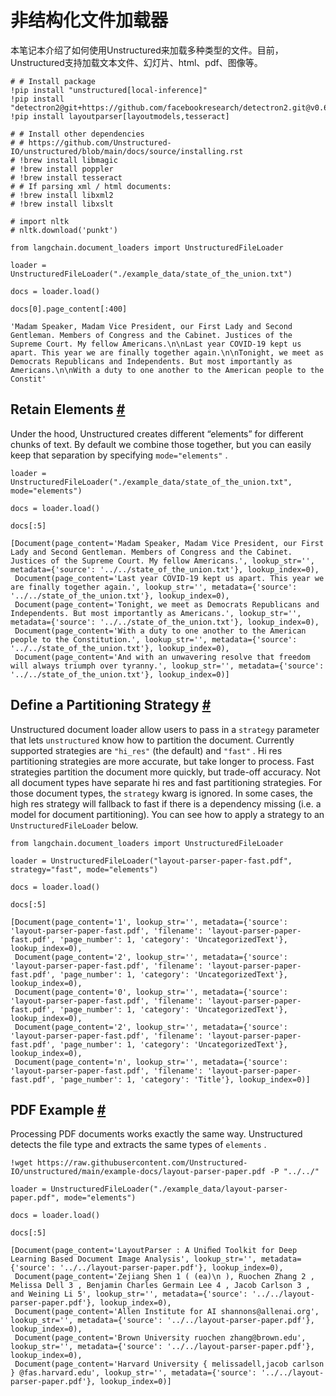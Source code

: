 


# 非结构化文件加载器

本笔记本介绍了如何使用Unstructured来加载多种类型的文件。目前，Unstructured支持加载文本文件、幻灯片、html、pdf、图像等。
 







```
# # Install package
!pip install "unstructured[local-inference]"
!pip install "detectron2@git+https://github.com/facebookresearch/detectron2.git@v0.6#egg=detectron2"
!pip install layoutparser[layoutmodels,tesseract]

```










```
# # Install other dependencies
# # https://github.com/Unstructured-IO/unstructured/blob/main/docs/source/installing.rst
# !brew install libmagic
# !brew install poppler
# !brew install tesseract
# # If parsing xml / html documents:
# !brew install libxml2
# !brew install libxslt

```










```
# import nltk
# nltk.download('punkt')

```










```
from langchain.document_loaders import UnstructuredFileLoader

```










```
loader = UnstructuredFileLoader("./example_data/state_of_the_union.txt")

```










```
docs = loader.load()

```










```
docs[0].page_content[:400]

```








```
'Madam Speaker, Madam Vice President, our First Lady and Second Gentleman. Members of Congress and the Cabinet. Justices of the Supreme Court. My fellow Americans.\n\nLast year COVID-19 kept us apart. This year we are finally together again.\n\nTonight, we meet as Democrats Republicans and Independents. But most importantly as Americans.\n\nWith a duty to one another to the American people to the Constit'

```







 Retain Elements
 [#](#retain-elements "Permalink to this headline")
---------------------------------------------------------------------



 Under the hood, Unstructured creates different “elements” for different chunks of text. By default we combine those together, but you can easily keep that separation by specifying
 `mode="elements"`
 .
 







```
loader = UnstructuredFileLoader("./example_data/state_of_the_union.txt", mode="elements")

```










```
docs = loader.load()

```










```
docs[:5]

```








```
[Document(page_content='Madam Speaker, Madam Vice President, our First Lady and Second Gentleman. Members of Congress and the Cabinet. Justices of the Supreme Court. My fellow Americans.', lookup_str='', metadata={'source': '../../state_of_the_union.txt'}, lookup_index=0),
 Document(page_content='Last year COVID-19 kept us apart. This year we are finally together again.', lookup_str='', metadata={'source': '../../state_of_the_union.txt'}, lookup_index=0),
 Document(page_content='Tonight, we meet as Democrats Republicans and Independents. But most importantly as Americans.', lookup_str='', metadata={'source': '../../state_of_the_union.txt'}, lookup_index=0),
 Document(page_content='With a duty to one another to the American people to the Constitution.', lookup_str='', metadata={'source': '../../state_of_the_union.txt'}, lookup_index=0),
 Document(page_content='And with an unwavering resolve that freedom will always triumph over tyranny.', lookup_str='', metadata={'source': '../../state_of_the_union.txt'}, lookup_index=0)]

```








 Define a Partitioning Strategy
 [#](#define-a-partitioning-strategy "Permalink to this headline")
---------------------------------------------------------------------------------------------------



 Unstructured document loader allow users to pass in a
 `strategy`
 parameter that lets
 `unstructured`
 know how to partition the document. Currently supported strategies are
 `"hi_res"`
 (the default) and
 `"fast"`
 . Hi res partitioning strategies are more accurate, but take longer to process. Fast strategies partition the document more quickly, but trade-off accuracy. Not all document types have separate hi res and fast partitioning strategies. For those document types, the
 `strategy`
 kwarg is ignored. In some cases, the high res strategy will fallback to fast if there is a dependency missing (i.e. a model for document partitioning). You can see how to apply a strategy to an
 `UnstructuredFileLoader`
 below.
 







```
from langchain.document_loaders import UnstructuredFileLoader

```










```
loader = UnstructuredFileLoader("layout-parser-paper-fast.pdf", strategy="fast", mode="elements")

```










```
docs = loader.load()

```










```
docs[:5]

```








```
[Document(page_content='1', lookup_str='', metadata={'source': 'layout-parser-paper-fast.pdf', 'filename': 'layout-parser-paper-fast.pdf', 'page_number': 1, 'category': 'UncategorizedText'}, lookup_index=0),
 Document(page_content='2', lookup_str='', metadata={'source': 'layout-parser-paper-fast.pdf', 'filename': 'layout-parser-paper-fast.pdf', 'page_number': 1, 'category': 'UncategorizedText'}, lookup_index=0),
 Document(page_content='0', lookup_str='', metadata={'source': 'layout-parser-paper-fast.pdf', 'filename': 'layout-parser-paper-fast.pdf', 'page_number': 1, 'category': 'UncategorizedText'}, lookup_index=0),
 Document(page_content='2', lookup_str='', metadata={'source': 'layout-parser-paper-fast.pdf', 'filename': 'layout-parser-paper-fast.pdf', 'page_number': 1, 'category': 'UncategorizedText'}, lookup_index=0),
 Document(page_content='n', lookup_str='', metadata={'source': 'layout-parser-paper-fast.pdf', 'filename': 'layout-parser-paper-fast.pdf', 'page_number': 1, 'category': 'Title'}, lookup_index=0)]

```








 PDF Example
 [#](#pdf-example "Permalink to this headline")
-------------------------------------------------------------



 Processing PDF documents works exactly the same way. Unstructured detects the file type and extracts the same types of
 `elements`
 .
 







```
!wget https://raw.githubusercontent.com/Unstructured-IO/unstructured/main/example-docs/layout-parser-paper.pdf -P "../../"

```










```
loader = UnstructuredFileLoader("./example_data/layout-parser-paper.pdf", mode="elements")

```










```
docs = loader.load()

```










```
docs[:5]

```








```
[Document(page_content='LayoutParser : A Uniﬁed Toolkit for Deep Learning Based Document Image Analysis', lookup_str='', metadata={'source': '../../layout-parser-paper.pdf'}, lookup_index=0),
 Document(page_content='Zejiang Shen 1 ( (ea)\n ), Ruochen Zhang 2 , Melissa Dell 3 , Benjamin Charles Germain Lee 4 , Jacob Carlson 3 , and Weining Li 5', lookup_str='', metadata={'source': '../../layout-parser-paper.pdf'}, lookup_index=0),
 Document(page_content='Allen Institute for AI shannons@allenai.org', lookup_str='', metadata={'source': '../../layout-parser-paper.pdf'}, lookup_index=0),
 Document(page_content='Brown University ruochen zhang@brown.edu', lookup_str='', metadata={'source': '../../layout-parser-paper.pdf'}, lookup_index=0),
 Document(page_content='Harvard University { melissadell,jacob carlson } @fas.harvard.edu', lookup_str='', metadata={'source': '../../layout-parser-paper.pdf'}, lookup_index=0)]

```








